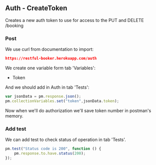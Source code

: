 ## Auth - CreateToken<br>
Creates a new auth token to use for access to the PUT and DELETE /booking
### Post
We use curl from documentation to import:
```json
https://restful-booker.herokuapp.com/auth
```
We create one variable form tab 'Variables':<br>
* Token<br>

And we should add in Auth in tab 'Tests':
```js
var jsonData = pm.response.json();
pm.collectionVariables.set("token",jsonData.token);
```
Now when we'll do authorization we'll save token number in postman's memory.

### Add test
We can add test to check status of operation in tab 'Tests'.
```js
pm.test("Status code is 200", function () {
    pm.response.to.have.status(200);
});
```